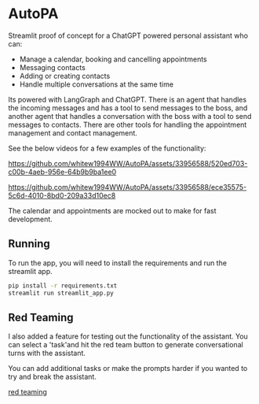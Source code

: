 # AutoPA

Streamlit proof of concept for a ChatGPT powered personal assistant who can:

- Manage a calendar, booking and cancelling appointments
- Messaging contacts
- Adding or creating contacts
- Handle multiple conversations at the same time

Its powered with LangGraph and ChatGPT. There is an agent that handles the incoming messages and has a tool to send messages to the boss, and another agent that handles a conversation with the boss with a tool to send messages to contacts. There are other tools for handling the appointment management and contact management.

See the below videos for a few examples of the functionality:

https://github.com/whitew1994WW/AutoPA/assets/33956588/520ed703-c00b-4aeb-956e-64b9b9ba1ee0

https://github.com/whitew1994WW/AutoPA/assets/33956588/ece35575-5c6d-4010-8bd0-209a33d10ec8


The calendar and appointments are mocked out to make for fast development.

## Running

To run the app, you will need to install the requirements and run the streamlit app.

```bash
pip install -r requirements.txt
streamlit run streamlit_app.py
```

## Red Teaming

I also added a feature for testing out the functionality of the assistant. You can select a 'task'and hit the red team button to generate conversational turns with the assistant.

You can add additional tasks or make the prompts harder if you wanted to try and break the assistant.

[red teaming](/examples/image.png)






